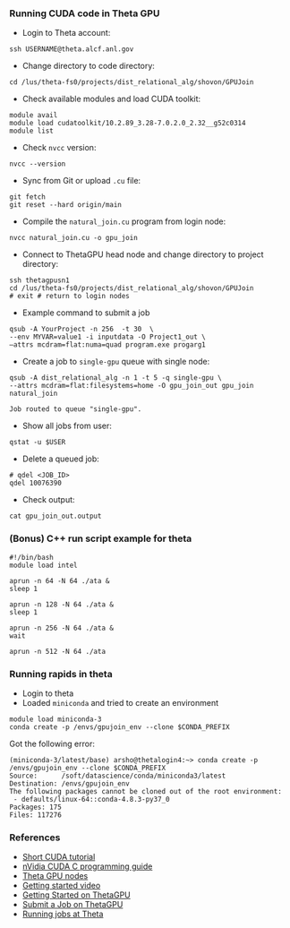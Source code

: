 ### Running CUDA code in Theta GPU

- Login to Theta account:
```commandline
ssh USERNAME@theta.alcf.anl.gov
```
- Change directory to code directory:
```commandline
cd /lus/theta-fs0/projects/dist_relational_alg/shovon/GPUJoin
```
- Check available modules and load CUDA toolkit:
```commandline
module avail
module load cudatoolkit/10.2.89_3.28-7.0.2.0_2.32__g52c0314
module list
```
- Check `nvcc` version:
```commandline
nvcc --version
```
- Sync from Git or upload `.cu` file:
```commandline
git fetch
git reset --hard origin/main
```
- Compile the `natural_join.cu` program from login node:
```
nvcc natural_join.cu -o gpu_join
```
- Connect to ThetaGPU head node and change directory to project directory:
```
ssh thetagpusn1
cd /lus/theta-fs0/projects/dist_relational_alg/shovon/GPUJoin
# exit # return to login nodes
```
- Example command to submit a job
```commandline
qsub -A YourProject -n 256  -t 30  \
--env MYVAR=value1 -i inputdata -O Project1_out \
–attrs mcdram=flat:numa=quad program.exe progarg1
```
- Create a job to `single-gpu` queue with single node:
```commandline
qsub -A dist_relational_alg -n 1 -t 5 -q single-gpu \
--attrs mcdram=flat:filesystems=home -O gpu_join_out gpu_join natural_join

Job routed to queue "single-gpu".
```
- Show all jobs from user:
```commandline
qstat -u $USER
```
- Delete a queued job:
```commandline
# qdel <JOB_ID>
qdel 10076390
```
- Check output:
```commandline
cat gpu_join_out.output 
```
### (Bonus) C++ run script example for theta
```shell
#!/bin/bash
module load intel

aprun -n 64 -N 64 ./ata &
sleep 1

aprun -n 128 -N 64 ./ata &
sleep 1

aprun -n 256 -N 64 ./ata &
wait

aprun -n 512 -N 64 ./ata
```

### Running rapids in theta
- Login to theta
- Loaded `miniconda` and tried to create an environment
```
module load miniconda-3
conda create -p /envs/gpujoin_env --clone $CONDA_PREFIX

```
Got the following error:
```shell
(miniconda-3/latest/base) arsho@thetalogin4:~> conda create -p /envs/gpujoin_env --clone $CONDA_PREFIX
Source:      /soft/datascience/conda/miniconda3/latest
Destination: /envs/gpujoin_env
The following packages cannot be cloned out of the root environment:
 - defaults/linux-64::conda-4.8.3-py37_0
Packages: 175
Files: 117276
```
### References
- [Short CUDA tutorial](https://cuda-tutorial.readthedocs.io/en/latest/tutorials/tutorial01/)
- [nVidia CUDA C programming guide](https://docs.nvidia.com/cuda/cuda-c-programming-guide/index.html)
- [Theta GPU nodes](https://www.alcf.anl.gov/support-center/theta-gpu-nodes)
- [Getting started video](https://www.alcf.anl.gov/support-center/theta-and-thetagpu/submit-job-theta)
- [Getting Started on ThetaGPU](https://www.alcf.anl.gov/support-center/theta-gpu-nodes/getting-started-thetagpu)
- [Submit a Job on ThetaGPU](https://www.alcf.anl.gov/support-center/theta-gpu-nodes/submit-job-thetagpu)
- [Running jobs at Theta](https://www.alcf.anl.gov/support-center/theta/running-jobs-and-submission-scripts)